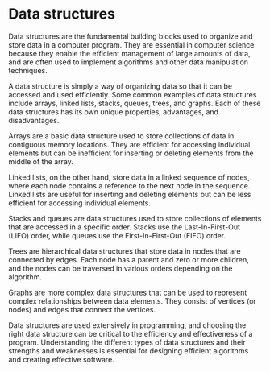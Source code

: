 # Data structures

Data structures are the fundamental building blocks used to organize and store data in a computer program. They are essential in computer science because they enable the efficient management of large amounts of data, and are often used to implement algorithms and other data manipulation techniques.

A data structure is simply a way of organizing data so that it can be accessed and used efficiently. Some common examples of data structures include arrays, linked lists, stacks, queues, trees, and graphs. Each of these data structures has its own unique properties, advantages, and disadvantages.

Arrays are a basic data structure used to store collections of data in contiguous memory locations. They are efficient for accessing individual elements but can be inefficient for inserting or deleting elements from the middle of the array.

Linked lists, on the other hand, store data in a linked sequence of nodes, where each node contains a reference to the next node in the sequence. Linked lists are useful for inserting and deleting elements but can be less efficient for accessing individual elements.

Stacks and queues are data structures used to store collections of elements that are accessed in a specific order. Stacks use the Last-In-First-Out (LIFO) order, while queues use the First-In-First-Out (FIFO) order.

Trees are hierarchical data structures that store data in nodes that are connected by edges. Each node has a parent and zero or more children, and the nodes can be traversed in various orders depending on the algorithm.

Graphs are more complex data structures that can be used to represent complex relationships between data elements. They consist of vertices (or nodes) and edges that connect the vertices.

Data structures are used extensively in programming, and choosing the right data structure can be critical to the efficiency and effectiveness of a program. Understanding the different types of data structures and their strengths and weaknesses is essential for designing efficient algorithms and creating effective software.